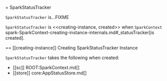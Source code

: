 = SparkStatusTracker

`SparkStatusTracker` is...FIXME

`SparkStatusTracker` is <<creating-instance, created>> when `SparkContext` spark-SparkContext-creating-instance-internals.md#_statusTracker[is created].

== [[creating-instance]] Creating SparkStatusTracker Instance

`SparkStatusTracker` takes the following when created:

* [[sc]] ROOT:SparkContext.md[]
* [[store]] core:AppStatusStore.md[]

